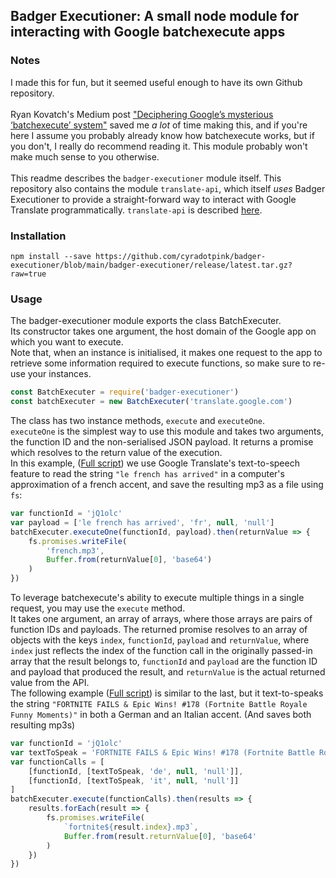 ## Badger Executioner: A small node module for interacting with Google batchexecute apps

### Notes
I made this for fun, but it seemed useful enough to have its own Github repository.\
\
Ryan Kovatch's Medium post
["Deciphering Google’s mysterious ‘batchexecute’ system"](https://kovatch.medium.com/deciphering-google-batchexecute-74991e4e446c)
saved me _a lot_ of time making this, and if you're here I assume you probably already know how batchexecute works, but if you don't, I really do
recommend reading it. This module probably won't make much sense to you otherwise.\
\
This readme describes the `badger-executioner` module itself. This repository also contains the module `translate-api`, which itself _uses_ Badger Executioner
to provide a straight-forward way to interact with Google Translate programmatically. `translate-api` is described [here](/translate-api/README.md).

### Installation
```
npm install --save https://github.com/cyradotpink/badger-executioner/blob/main/badger-executioner/release/latest.tar.gz?raw=true
```
### Usage
The badger-executioner module exports the class BatchExecuter.\
Its constructor takes one argument, the host domain of the Google app on which you want to execute.\
Note that, when an instance is initialised, it makes one request to the app to retrieve some information required to execute functions, so make sure to re-use your instances.

```js
const BatchExecuter = require('badger-executioner')
const batchExecuter = new BatchExecuter('translate.google.com')
```

The class has two instance methods, `execute` and `executeOne`.\
`executeOne` is the simplest way to use this module and takes two arguments,
the function ID and the non-serialised JSON payload. It returns a promise which resolves to the return value of the execution.\
In this example,
([Full script](/examples/badger-executioner/execute-one.js))
we use Google Translate's text-to-speech feature to read the string `"le french has arrived"` in a computer's approximation
of a french accent, and save the resulting mp3 as a file using `fs`:
```js
var functionId = 'jQ1olc'
var payload = ['le french has arrived', 'fr', null, 'null']
batchExecuter.executeOne(functionId, payload).then(returnValue => {
    fs.promises.writeFile(
        'french.mp3',
        Buffer.from(returnValue[0], 'base64')
    )
})
```

To leverage batchexecute's ability to execute multiple things in a single request, you may use the `execute` method.\
It takes one argument, an array of arrays, where those arrays are pairs of function IDs and payloads. The returned promise resolves to an array of objects
with the keys `index`, `functionId`, `payload` and `returnValue`, where `index` just reflects the index of the function call in the originally passed-in array
that the result belongs to, `functionId` and `payload` are the function ID and payload that produced the result, and `returnValue` is the actual returned value from the API.\
The following example
([Full script](/examples/badger-executioner/execute-multiple.js))
is similar to the last, but it text-to-speaks the string `"FORTNITE FAILS & Epic Wins! #178​ (Fortnite Battle Royale Funny Moments)"` in both a German and an Italian accent. (And saves both resulting mp3s)
```js
var functionId = 'jQ1olc'
var textToSpeak = 'FORTNITE FAILS & Epic Wins! #178 (Fortnite Battle Royale Funny Moments)'
var functionCalls = [
    [functionId, [textToSpeak, 'de', null, 'null']],
    [functionId, [textToSpeak, 'it', null, 'null']]
]
batchExecuter.execute(functionCalls).then(results => {
    results.forEach(result => {
        fs.promises.writeFile(
            `fortnite${result.index}.mp3`,
            Buffer.from(result.returnValue[0], 'base64'
        )
    })
})
```
